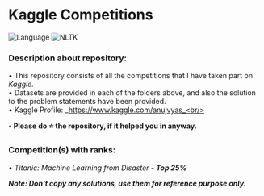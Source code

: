 # Kaggle Competitions
![Language](https://img.shields.io/badge/Language-Python-brightgreen.svg) ![NLTK](https://img.shields.io/badge/Library-sklearn-orange.svg)

### Description about repository:
• This repository consists of all the competitions that I have taken part on _Kaggle._<br/>
• Datasets are provided in each of the folders above, and also the solution to the problem statements have been provided.<br/>
• Kaggle Profile: _https://www.kaggle.com/anujvyas_<br/>

**• Please do ⭐ the repository, if it helped you in anyway.**<br/>

### Competition(s) with ranks:
_• Titanic: Machine Learning from Disaster - **Top 25%**_<br/>

**_Note: Don't copy any solutions, use them for reference purpose only._**<br/>
